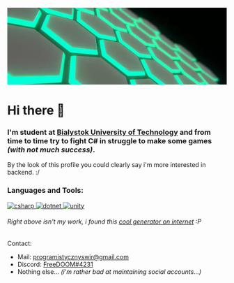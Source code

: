 ![alt text](Icon_Deflector_7.jpg)

# Hi there 👋

### I'm student at [Bialystok University of Technology](https://pb.edu.pl/en/) and from time to time try to fight C# in struggle to make some games _(with not much success)_.

By the look of this profile you could clearly say i'm more interested in backend. :/

<h3 align="left">Languages and Tools:</h3>
<p align="left"> <a href="https://docs.microsoft.com/pl-pl/dotnet/csharp/" target="_blank"> <img src="https://develop.spacemacs.org/layers/+lang/csharp/img/csharp.png" alt="csharp" width="40" height="40"/> </a>
<a href="https://dotnet.microsoft.com/" target="_blank"> <img src="https://upload.wikimedia.org/wikipedia/commons/a/a3/.NET_Logo.svg" alt="dotnet" width="40" height="40"/> </a> 
<a href="https://unity.com/" target="_blank"> <img src="https://www.vectorlogo.zone/logos/unity3d/unity3d-icon.svg" alt="unity" width="40" height="40"/> </a> </p>

###### _Right above isn't my work, i found this [cool generator on internet](https://rahuldkjain.github.io/gh-profile-readme-generator/) :P_

Contact:
- Mail: programistycznyswir@gmail.com
- Discord: [FreeDOOM#4231](https://discordapp.com/channels/@FreeDOOM/4231/)
- Nothing else... _(i'm rather bad at maintaining social accounts...)_
<!--
**ProgramistycznySwir/ProgramistycznySwir** is a ✨ _special_ ✨ repository because its `README.md` (this file) appears on your GitHub profile.

Here are some ideas to get you started:

- 🔭 I’m currently working on ...
- 🌱 I’m currently learning ...
- 👯 I’m looking to collaborate on ...
- 🤔 I’m looking for help with ...
- 💬 Ask me about ...
- 📫 How to reach me: ...
- 😄 Pronouns: ...
- ⚡ Fun fact: ...
-->
